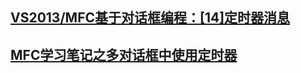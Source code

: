 ## [VS2013/MFC基于对话框编程：[14]定时器消息](https://jingyan.baidu.com/article/fc07f9891fba6712ffe51997.html)
## [MFC学习笔记之多对话框中使用定时器](https://blog.csdn.net/hannibaychty/article/details/21032225)
